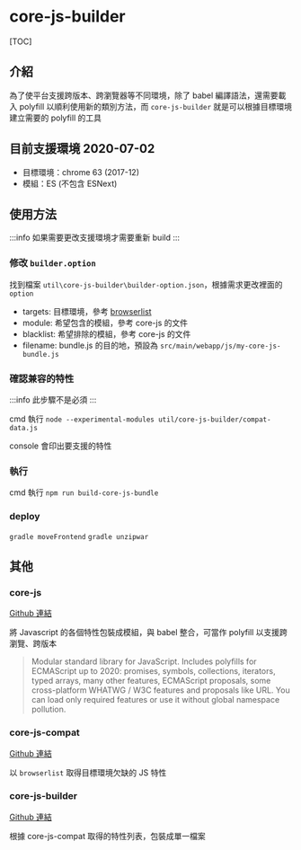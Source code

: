 # core-js-builder

[TOC]

## 介紹

為了使平台支援跨版本、跨瀏覽器等不同環境，除了 babel 編譯語法，還需要載入 polyfill 以順利使用新的類別方法，而 `core-js-builder` 就是可以根據目標環境建立需要的 polyfill 的工具

## 目前支援環境 2020-07-02

- 目標環境：chrome 63 (2017-12)
- 模組：ES (不包含 ESNext)

## 使用方法

:::info
如果需要更改支援環境才需要重新 build
:::

### 修改 `builder.option`

找到檔案 `util\core-js-builder\builder-option.json`，根據需求更改裡面的 `option`

- targets: 目標環境，參考 [browserlist](https://github.com/browserslist/browserslist)
- module: 希望包含的模組，參考 core-js 的文件
- blacklist: 希望排除的模組，參考 core-js 的文件
- filename: bundle.js 的目的地，預設為 `src/main/webapp/js/my-core-js-bundle.js`

### 確認兼容的特性

:::info
此步驟不是必須
:::

cmd 執行 `node --experimental-modules util/core-js-builder/compat-data.js`

console 會印出要支援的特性

### 執行

cmd 執行 `npm run build-core-js-bundle`

### deploy

`gradle moveFrontend`
`gradle unzipwar`

## 其他

### core-js

[Github 連結](https://github.com/zloirock/core-js)

將 Javascript 的各個特性包裝成模組，與 babel 整合，可當作 polyfill 以支援跨瀏覽、跨版本

> Modular standard library for JavaScript. Includes polyfills for ECMAScript up to 2020: promises, symbols, collections,  iterators, typed arrays, many other features, ECMAScript proposals, some cross-platform WHATWG / W3C features and proposals like URL. You can load only required features or use it without global namespace pollution.

### core-js-compat

[Github 連結](https://github.com/zloirock/core-js/tree/master/packages/core-js-compat)

以 `browserlist` 取得目標環境欠缺的 JS 特性

### core-js-builder

[Github 連結](https://github.com/zloirock/core-js/tree/master/packages/core-js-builder)

根據 core-js-compat 取得的特性列表，包裝成單一檔案
